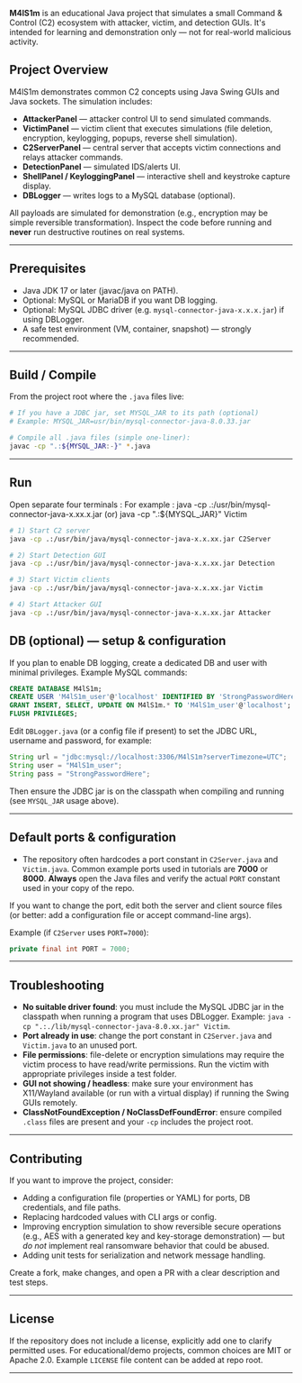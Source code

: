 
**M4lS1m** is an educational Java project that simulates a small Command & Control (C2) ecosystem with attacker, victim, and detection GUIs. It's intended for learning and demonstration only — not for real-world malicious activity.

##  Project Overview
M4lS1m demonstrates common C2 concepts using Java Swing GUIs and Java sockets. The simulation includes:

- **AttackerPanel** — attacker control UI to send simulated commands.
- **VictimPanel** — victim client that executes simulations (file deletion, encryption, keylogging, popups, reverse shell simulation).
- **C2ServerPanel** — central server that accepts victim connections and relays attacker commands.
- **DetectionPanel** — simulated IDS/alerts UI.
- **ShellPanel / KeyloggingPanel** — interactive shell and keystroke capture display.
- **DBLogger** — writes logs to a MySQL database (optional).

All payloads are simulated for demonstration (e.g., encryption may be simple reversible transformation). Inspect the code before running and **never** run destructive routines on real systems.

---

##  Prerequisites
- Java JDK 17 or later (javac/java on PATH).
- Optional: MySQL or MariaDB if you want DB logging.
- Optional: MySQL JDBC driver (e.g. `mysql-connector-java-x.x.x.jar`) if using DBLogger.
- A safe test environment (VM, container, snapshot) — strongly recommended.

---

##  Build / Compile
From the project root where the `.java` files live:

```bash
# If you have a JDBC jar, set MYSQL_JAR to its path (optional)
# Example: MYSQL_JAR=usr/bin/mysql-connector-java-8.0.33.jar

# Compile all .java files (simple one-liner):
javac -cp ".:${MYSQL_JAR:-}" *.java
```

---

##  Run 
Open separate four terminals :
For example : java -cp .:/usr/bin/mysql-connector-java-x.xx.x.jar (or)
              java -cp ".:${MYSQL_JAR}" Victim

```bash
# 1) Start C2 server 
java -cp .:/usr/bin/java/mysql-connector-java-x.x.xx.jar C2Server
```

```bash
# 2) Start Detection GUI
java -cp .:/usr/bin/java/mysql-connector-java-x.x.xx.jar Detection
```

```bash
# 3) Start Victim clients
java -cp .:/usr/bin/java/mysql-connector-java-x.x.xx.jar Victim
```

```bash
# 4) Start Attacker GUI
java -cp .:/usr/bin/java/mysql-connector-java-x.x.xx.jar Attacker
```

##  DB (optional) — setup & configuration
If you plan to enable DB logging, create a dedicated DB and user with minimal privileges. Example MySQL commands:

```sql
CREATE DATABASE M4lS1m;
CREATE USER 'M4lS1m_user'@'localhost' IDENTIFIED BY 'StrongPasswordHere';
GRANT INSERT, SELECT, UPDATE ON M4lS1m.* TO 'M4lS1m_user'@'localhost';
FLUSH PRIVILEGES;
```

Edit `DBLogger.java` (or a config file if present) to set the JDBC URL, username and password, for example:

```java
String url = "jdbc:mysql://localhost:3306/M4lS1m?serverTimezone=UTC";
String user = "M4lS1m_user";
String pass = "StrongPasswordHere";
```

Then ensure the JDBC jar is on the classpath when compiling and running (see `MYSQL_JAR` usage above).

---

##  Default ports & configuration
- The repository often hardcodes a port constant in `C2Server.java` and `Victim.java`. Common example ports used in tutorials are **7000** or **8000**. **Always** open the Java files and verify the actual `PORT` constant used in your copy of the repo.

If you want to change the port, edit both the server and client source files (or better: add a configuration file or accept command-line args).

Example (if `C2Server` uses `PORT=7000`):
```java
private final int PORT = 7000;
```

---

##  Troubleshooting
- **No suitable driver found**: you must include the MySQL JDBC jar in the classpath when running a program that uses DBLogger. Example: `java -cp ".:./lib/mysql-connector-java-8.0.xx.jar" Victim`.
- **Port already in use**: change the port constant in `C2Server.java` and `Victim.java` to an unused port.
- **File permissions**: file-delete or encryption simulations may require the victim process to have read/write permissions. Run the victim with appropriate privileges inside a test folder.
- **GUI not showing / headless**: make sure your environment has X11/Wayland available (or run with a virtual display) if running the Swing GUIs remotely.
- **ClassNotFoundException / NoClassDefFoundError**: ensure compiled `.class` files are present and your `-cp` includes the project root.

---


##  Contributing
If you want to improve the project, consider:
- Adding a configuration file (properties or YAML) for ports, DB credentials, and file paths.
- Replacing hardcoded values with CLI args or config.
- Improving encryption simulation to show reversible secure operations (e.g., AES with a generated key and key-storage demonstration) — but _do not_ implement real ransomware behavior that could be abused.
- Adding unit tests for serialization and network message handling.

Create a fork, make changes, and open a PR with a clear description and test steps.

---

##  License
If the repository does not include a license, explicitly add one to clarify permitted uses. For educational/demo projects, common choices are MIT or Apache 2.0. Example `LICENSE` file content can be added at repo root.

---
